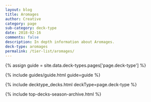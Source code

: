 ```yaml
---
layout: blog
title: Aromages
author: Creative
category: page
sub-category: deck-type
date: 2018-02-16
comments: false
description: In depth information about Aromages.
deck-type: aromages
permalink: /tier-list/aromages/
---
```


{% assign guide = site.data.deck-types.pages['page.deck-type'] %}

{% include guides/guide.html guide=guide %}

{% include decktype_decks.html deckType=page.deck-type %}

{% include top-decks-season-archive.html %}